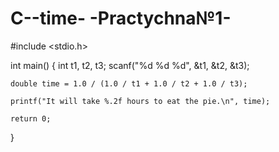 # C--time- -Practychna№1-

#include <stdio.h>

int main() {
    int t1, t2, t3;
    scanf("%d %d %d", &t1, &t2, &t3);

    double time = 1.0 / (1.0 / t1 + 1.0 / t2 + 1.0 / t3);

    printf("It will take %.2f hours to eat the pie.\n", time);

    return 0;
}
